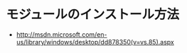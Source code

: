 ﻿# モジュールのインストール方法

- http://msdn.microsoft.com/en-us/library/windows/desktop/dd878350(v=vs.85).aspx
